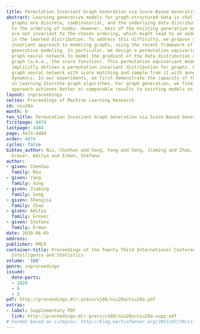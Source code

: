```yaml
---
title: Permutation Invariant Graph Generation via Score-Based Generative Modeling
abstract: Learning generative models for graph-structured data is challenging because
  graphs are discrete, combinatorial, and the underlying data distribution is invariant
  to the ordering of nodes. However, most of the existing generative models for graphs
  are not invariant to the chosen ordering, which might lead to an undesirable bias
  in the learned distribution. To address this difficulty, we propose a permutation
  invariant approach to modeling graphs, using the recent framework of score-based
  generative modeling. In particular, we design a permutation equivariant, multi-channel
  graph neural network to model the gradient of the data distribution at the input
  graph (a.k.a., the score function). This permutation equivariant model of gradients
  implicitly defines a permutation invariant distribution for graphs. We train this
  graph neural network with score matching and sample from it with annealed Langevin
  dynamics. In our experiments, we first demonstrate the capacity of this new architecture
  in learning discrete graph algorithms. For graph generation, we find that our learning
  approach achieves better or comparable results to existing models on benchmark datasets.
layout: inproceedings
series: Proceedings of Machine Learning Research
id: niu20a
month: 0
tex_title: Permutation Invariant Graph Generation via Score-Based Generative Modeling
firstpage: 4474
lastpage: 4484
page: 4474-4484
order: 4474
cycles: false
bibtex_author: Niu, Chenhao and Song, Yang and Song, Jiaming and Zhao, Shengjia and
  Grover, Aditya and Ermon, Stefano
author:
- given: Chenhao
  family: Niu
- given: Yang
  family: Song
- given: Jiaming
  family: Song
- given: Shengjia
  family: Zhao
- given: Aditya
  family: Grover
- given: Stefano
  family: Ermon
date: 2020-06-03
address: 
publisher: PMLR
container-title: Proceedings of the Twenty Third International Conference on Artificial
  Intelligence and Statistics
volume: '108'
genre: inproceedings
issued:
  date-parts:
  - 2020
  - 6
  - 3
pdf: http://proceedings.mlr.press/v108/niu20a/niu20a.pdf
extras:
- label: Supplementary PDF
  link: http://proceedings.mlr.press/v108/niu20a/niu20a-supp.pdf
# Format based on citeproc: http://blog.martinfenner.org/2013/07/30/citeproc-yaml-for-bibliographies/
---
```

